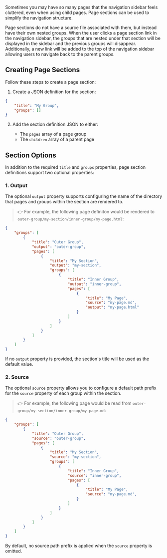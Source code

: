 Sometimes you may have so many pages that the navigation sidebar feels cluttered, even when using child pages. Page sections can be used to simplify the navigation structure.

Page sections do not have a source file associated with them, but instead have their own nested groups. When the user clicks a page section link in the navigation sidebar, the groups that are nested under that section will be displayed in the sidebar and the previous groups will disappear. Additionally, a new link will be added to the top of the navigation sidebar allowing users to navigate back to the parent groups.

## Creating Page Sections

Follow these steps to create a page section:

1. Create a JSON definition for the section:

```json
{
	"title": "My Group",
	"groups": []
}
```

2. Add the section definition JSON to either:

	- The `pages` array of a page group
	- The `children` array of a parent page

## Section Options

In addition to the required `title` and `groups` properties, page section definitions support two optional properties:

### 1. Output

The optional `output` property supports configuring the name of the directory that pages and groups within the section are rendered to.

> 👉 For example, the following page definiton would be rendered to `outer-group/my-section/inner-group/my-page.html`:

```json
{
	"groups": [
		{
			"title": "Outer Group",
			"output": "outer-group",
			"pages": [
				{
					"title": "My Section",
					"output": "my-section",
					"groups": [
						{
							"title": "Inner Group",
							"output": "inner-group",
							"pages": [
								{
									"title": "My Page",
									"source": "my-page.md",
									"output": "my-page.html"
								}
							]
						}
					]
				}
			]
		}
	]
}
```

If no `output` property is provided, the section's title will be used as the default value.

### 2. Source

The optional `source` property allows you to configure a default path prefix for the `source` property of each group within the section.

> 👉 For example, the following page would be read from `outer-group/my-section/inner-group/my-page.md`:

```json
{
	"groups": [
		{
			"title": "Outer Group",
			"source": "outer-group",
			"pages": [
				{
					"title": "My Section",
					"source": "my-section",
					"groups": [
						{
							"title": "Inner Group",
							"source": "inner-group",
							"pages": [
								{
									"title": "My Page",
									"source": "my-page.md",
								}
							]
						}
					]
				}
			]
		}
	]
}
```

By default, no source path prefix is applied when the `source` property is omitted.
